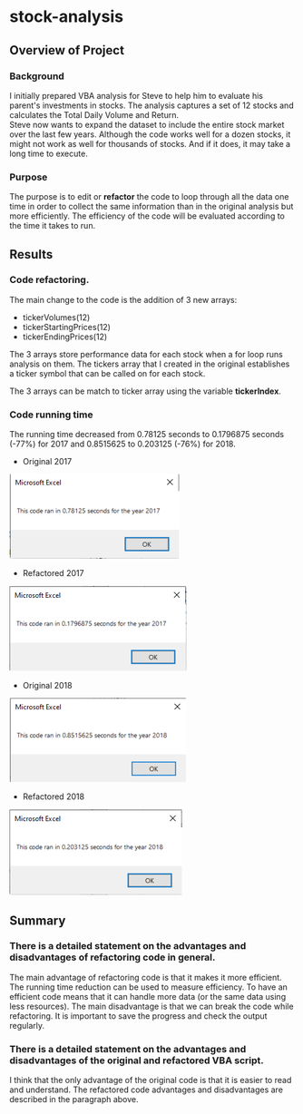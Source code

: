 # stock-analysis

## Overview of Project

### Background
I initially prepared VBA analysis for Steve to help him to evaluate his parent's investments in stocks. The analysis captures a set of 12 stocks and calculates the Total Daily Volume and Return.   
Steve now wants to expand the dataset to include the entire stock market over the last few years. Although the code works well for a dozen stocks, it might not work as well for thousands of stocks. And if it does, it may take a long time to execute.

### Purpose
The purpose is to edit or **refactor** the code to loop through all the data one time in order to collect the same information than in the original analysis but more efficiently. The efficiency of the code will be evaluated according to the time it takes to run.

## Results
### Code refactoring.
The main change to the code is the addition of 3 new arrays: 
* tickerVolumes(12)
* tickerStartingPrices(12)
* tickerEndingPrices(12)

The 3 arrays store performance data for each stock when a for loop runs analysis on them. The tickers array that I created in the original establishes a ticker symbol that can be called on for each stock.

The 3 arrays can be match to ticker array using the variable **tickerIndex**.

### Code running time
The running time decreased from 0.78125 seconds to 0.1796875 seconds (-77%) for 2017 and 0.8515625 to 0.203125 (-76%) for 2018.
* Original 2017

![Original 2017](https://github.com/MarcoFernandez14/stock-analysis/blob/main/Resources/Original%202017.png)
* Refactored 2017

![Refactored 2017](https://github.com/MarcoFernandez14/stock-analysis/blob/main/Resources/VBA_Challenge_2017.png)
* Original 2018

![Original 2018](https://github.com/MarcoFernandez14/stock-analysis/blob/main/Resources/Original%202018.png)
* Refactored 2018

![Refactored 2018](https://github.com/MarcoFernandez14/stock-analysis/blob/main/Resources/VBA_Challenge_2018.png)

## Summary
### There is a detailed statement on the advantages and disadvantages of refactoring code in general.
The main advantage of refactoring code is that it makes it more efficient. The running time reduction can be used to measure efficiency.
To have an efficient code means that it can handle more data (or the same data using less resources).
The main disadvantage is that we can break the code while refactoring. It is important to save the progress and check the output regularly.
### There is a detailed statement on the advantages and disadvantages of the original and refactored VBA script.
I think that the only advantage of the original code is that it is easier to read and understand. The refactored code advantages and disadvantages are described in the paragraph above.



